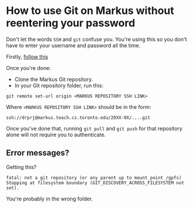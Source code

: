 # How to use Git on Markus without reentering your password

Don't let the words `SSH` and `git` confuse you. You're using this so you don't have to enter your username and password all the time.

Firstly, [follow this](https://github.com/MarkUsProject/Wiki/blob/v2.4.3/SSH_Keypair_Instructions_Linux-OSX.md)

Once you're done:

- Clone the Markus Git repository.
- In your Git repository folder, run this:

```
git remote set-url origin <MARKUS REPOSITORY SSH LINK>
```

Where `<MARKUS REPOSITORY SSH LINK>`  should be in the form:

```
ssh://drprj@markus.teach.cs.toronto.edu/20XX-0X/....git
```

Once you've done that, running `git pull` and `git push` for that repository alone will not require you to authenticate.

## Error messages?

Getting this?

```
fatal: not a git repository (or any parent up to mount point /gpfs)
Stopping at filesystem boundary (GIT_DISCOVERY_ACROSS_FILESYSTEM not set).
```

You're probably in the wrong folder.